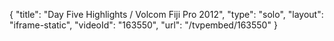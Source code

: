 {
    "title": "Day Five Highlights \/ Volcom Fiji Pro 2012",
    "type": "solo",
    "layout": "iframe-static",
    "videoId": "163550",
    "url": "\/tvpembed\/163550"
}